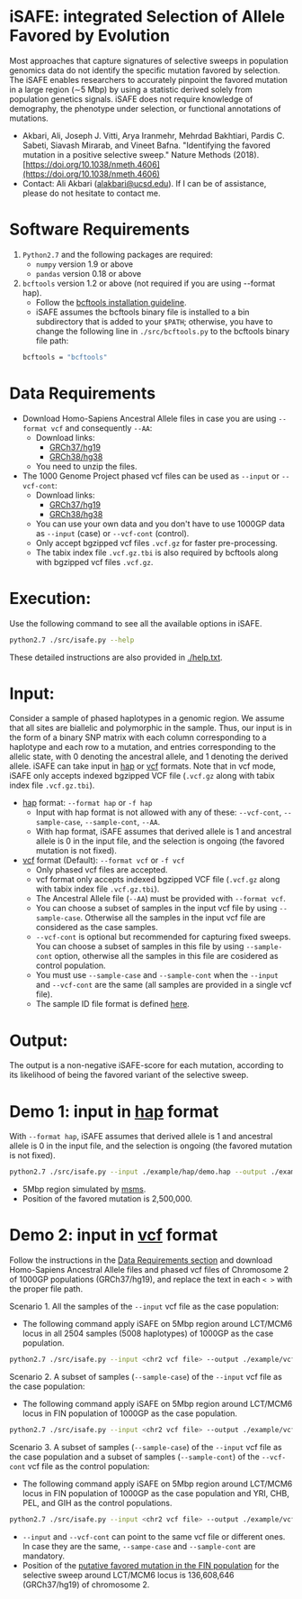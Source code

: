 iSAFE: **i**ntegrated **S**election of **A**llele **F**avored by **E**volution
==========
Most approaches that capture signatures of selective sweeps in population genomics data do not identify the specific mutation favored by selection. The iSAFE enables researchers to accurately pinpoint the favored mutation in a large region (∼5 Mbp) by using a statistic derived solely from population genetics signals. iSAFE does not require knowledge of demography, the phenotype under selection, or functional annotations of mutations. 
- Akbari, Ali, Joseph J. Vitti, Arya Iranmehr, Mehrdad Bakhtiari, Pardis C. Sabeti, Siavash Mirarab, and Vineet Bafna. "Identifying the favored mutation in a positive selective sweep." Nature Methods (2018). [https://doi.org/10.1038/nmeth.4606](https://doi.org/10.1038/nmeth.4606)
- Contact: Ali Akbari (alakbari@ucsd.edu). If I can be of assistance, please do not hesitate to contact me.


Software Requirements
==========
1. ```Python2.7``` and the following packages are required:
    -   ```numpy``` version 1.9 or above 
    -   ```pandas``` version 0.18 or above
2. ```bcftools``` version 1.2 or above (not required if you are using --format hap).
    - Follow the [bcftools installation guideline](http://www.htslib.org/download/).
    - iSAFE assumes the bcftools binary file is installed to a bin subdirectory that is added 
     to your ```$PATH```; otherwise, you have to change the following 
     line in ```./src/bcftools.py``` to the bcftools binary file path: 
    ```sh
    bcftools = "bcftools"
    ```
Data Requirements
==========
*  Download Homo-Sapiens Ancestral Allele files in case you are using ```--format vcf``` and consequently ```--AA```:
    - Download links: 
        - [GRCh37/hg19](http://ftp.ensembl.org/pub/release-75/fasta/ancestral_alleles/)
        - [GRCh38/hg38](http://ftp.ensemblorg.ebi.ac.uk/pub/release-88/fasta/ancestral_alleles/)
    - You need to unzip the files.
* The 1000 Genome Project phased vcf files can be used as ```--input``` or ```--vcf-cont```:
    - Download links: 
        - [GRCh37/hg19](http://ftp.1000genomes.ebi.ac.uk/vol1/ftp/release/20130502/)
        - [GRCh38/hg38](http://ftp.1000genomes.ebi.ac.uk/vol1/ftp/release/20130502/supporting/GRCh38_positions/)
    - You can use your own data and you don't have to use 1000GP data as ```--input``` (case) or ```--vcf-cont``` (control).
    - Only accept bgzipped vcf files ```.vcf.gz``` for faster pre-processing.
    - The tabix index file ```.vcf.gz.tbi``` is also required by bcftools along with bgzipped vcf files ```.vcf.gz```.

Execution:
===========
Use the following command to see all the available options in iSAFE.
 
```sh
python2.7 ./src/isafe.py --help
```
These detailed instructions are also provided in [./help.txt](https://github.com/alek0991/iSAFE/blob/master/help.txt).


Input:
==========
Consider a sample of phased haplotypes in a genomic region. We assume that all 
sites are biallelic and  polymorphic in the sample. 
Thus, our input is in the form of a binary 
SNP matrix with each column corresponding to a haplotype and each row to a 
mutation, and entries corresponding to the allelic state, with 0 denoting the
ancestral allele, and 1 denoting the derived allele. iSAFE can take input in [hap](https://github.com/alek0991/iSAFE/blob/master/hap_format.md) or [vcf](https://samtools.github.io/hts-specs/VCFv4.2.pdf) formats. Note that in vcf mode, iSAFE only accepts indexed bgzipped VCF file (```.vcf.gz``` along with tabix index file ```.vcf.gz.tbi```).
* [hap](https://github.com/alek0991/iSAFE/blob/master/hap_format.md) format: ```--format hap``` or ```-f hap```
    - Input with hap format is not allowed with any of these: ```--vcf-cont```, ```--sample-case```, ```--sample-cont```, ```--AA```.
    - With hap format, iSAFE assumes that derived allele is 1 and ancestral allele is 0 in the input file, and the selection is ongoing (the favored mutation is not fixed).
* [vcf](https://samtools.github.io/hts-specs/VCFv4.2.pdf) format (Default): ```--format vcf``` or ```-f vcf```
    - Only phased vcf files are accepted.
    - vcf format only accepts indexed bgzipped VCF file (```.vcf.gz``` along with tabix index file ```.vcf.gz.tbi```).
    - The Ancestral Allele file (```--AA```) must be provided with ```--format vcf```.
    - You can choose a subset of samples in the input vcf file by using ```--sample-case```. Otherwise all the samples in the input vcf file are considered as the case samples.
    - ```--vcf-cont``` is optional but recommended for capturing fixed sweeps. You can choose a subset of samples in this file by using ```--sample-cont``` option, otherwise all the samples in this file are cosidered as control population.  
    - You must use ```--sample-case``` and ```--sample-cont``` when the ```--input``` and ```--vcf-cont``` are the same (all samples are provided in a single vcf file).
    - The sample ID file format is defined [here](https://github.com/alek0991/iSAFE/blob/master/sample_ID_format.md).
    
    



Output:
==========
The output is a non-negative iSAFE-score for each mutation, according to its 
likelihood of being the favored variant of the selective sweep.

Demo 1: input in [hap](https://github.com/alek0991/iSAFE/blob/master/hap_format.md) format
===========
With ```--format hap```, iSAFE assumes that derived allele is 1 and ancestral allele is 0 in the input file, and the selection is ongoing (the favored mutation is not fixed).
```sh
python2.7 ./src/isafe.py --input ./example/hap/demo.hap --output ./example/hap/demo --format hap
```
* 5Mbp region simulated by [msms](http://www.mabs.at/ewing/msms/index.shtml).
* Position of the favored mutation is 2,500,000.
 
Demo 2: input in [vcf](https://samtools.github.io/hts-specs/VCFv4.2.pdf) format
===========
Follow the instructions in the [Data Requirements section](https://github.com/alek0991/iSAFE#data-requirements) and download Homo-Sapiens Ancestral Allele files and phased vcf files of Chromosome 2 of 1000GP populations (GRCh37/hg19), and replace the text in each ```< >``` with the proper file path.

Scenario 1. All the samples of the ```--input``` vcf file as the case population:
- The following command apply iSAFE on 5Mbp region around LCT/MCM6 locus in all 2504 samples (5008 haplotypes) of 1000GP as the case population.
    
```sh
python2.7 ./src/isafe.py --input <chr2 vcf file> --output ./example/vcf/LCT --region 2:134108646-139108646 --AA <chr2 Ancestral Allele file>
```

Scenario 2. A subset of samples (```--sample-case```) of the ```--input``` vcf file as the case population:
- The following command apply iSAFE on 5Mbp region around LCT/MCM6 locus in FIN population of 1000GP as the case population.

```sh
python2.7 ./src/isafe.py --input <chr2 vcf file> --output ./example/vcf/LCT --region 2:134108646-139108646 --AA <chr2 Ancestral Allele file> --sample-case ./example/vcf/case.sample
```

Scenario 3. A subset of samples (```--sample-case```) of the ```--input``` vcf file as the case population and a subset of samples (```--sample-cont```) of the ```--vcf-cont``` vcf file as the control population:
- The following command apply iSAFE on 5Mbp region around LCT/MCM6 locus in FIN population of 1000GP as the case population and YRI, CHB, PEL, and GIH as the control populations.

```sh
python2.7 ./src/isafe.py --input <chr2 vcf file> --output ./example/vcf/LCT --region 2:134108646-139108646 --AA <chr2 Ancestral Allele file> --vcf-cont <chr2 vcf file> --sample-case ./example/vcf/case.sample --sample-cont ./example/vcf/cont.sample
```

* ```--input``` and ```--vcf-cont``` can point to the same vcf file or different ones. In case they are the same, ```--sampe-case``` and ```--sample-cont``` are mandatory.
* Position of the [putative favored mutation in the FIN population](http://www.nature.com/ng/journal/v30/n2/full/ng826.html) for the selective sweep around LCT/MCM6 locus is 136,608,646 (GRCh37/hg19) of chromosome 2.